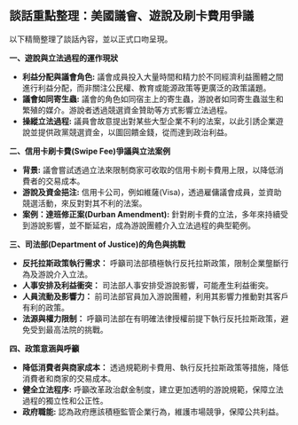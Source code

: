 ## 談話重點整理：美國議會、遊說及刷卡費用爭議

以下精簡整理了談話內容，並以正式口吻呈現。

**一、遊說與立法過程的運作現狀**

* **利益分配與議會角色:** 議會成員投入大量時間和精力於不同經濟利益團體之間進行利益分配，而非關注公民權、教育或能源政策等更廣泛的政策議題。
* **議會如同寄生蟲:** 議會的角色如同宿主上的寄生蟲，游說者如同寄生蟲滋生和繁殖的媒介。游說者透過競選資金贊助等方式影響立法過程。
* **操縱立法過程:** 議員會故意提出對某些大型企業不利的法案，以此引誘企業遊說並提供政黨競選資金，以圖回饋金錢，從而達到政治利益。

**二、信用卡刷卡費(Swipe Fee)爭議與立法案例**

* **背景:** 議會嘗試透過立法來限制商家可收取的信用卡刷卡費用上限，以降低消費者的交易成本。
* **游說及資金挹注:** 信用卡公司，例如維薩(Visa)，透過雇傭議會成員，並資助競選活動，來反對對其不利的法案。
* **案例：達班修正案(Durban Amendment):** 針對刷卡費的立法，多年來持續受到游說影響，並不斷延宕，成為游說團體介入立法過程的典型範例。

**三、司法部(Department of Justice)的角色與挑戰**

* **反托拉斯政策執行需求：** 呼籲司法部積極執行反托拉斯政策，限制企業壟斷行為及游說介入立法。
* **人事安排及利益衝突：** 司法部人事安排受游說影響，可能產生利益衝突。
* **人員流動及影響力：** 前司法部官員加入游說團體，利用其影響力推動對其客戶有利的政策。
* **法源與權力限制：** 呼籲司法部在有明確法律授權前提下執行反托拉斯政策，避免受到最高法院的挑戰。

**四、政策意涵與呼籲**

* **降低消費者與商家成本：** 透過規範刷卡費用、執行反托拉斯政策等措施，降低消費者和商家的交易成本。
* **健全立法程序:** 呼籲改革政治獻金制度，建立更加透明的游說規範，保障立法過程的獨立性和公正性。
* **政府職能:** 認為政府應該積極監管企業行為，維護市場競爭，保障公共利益。